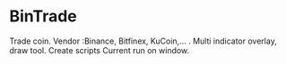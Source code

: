 # BinTrade
Trade coin. Vendor :Binance, Bitfinex, KuCoin,... . Multi indicator overlay, draw tool.
Create scripts
Current run on window.
